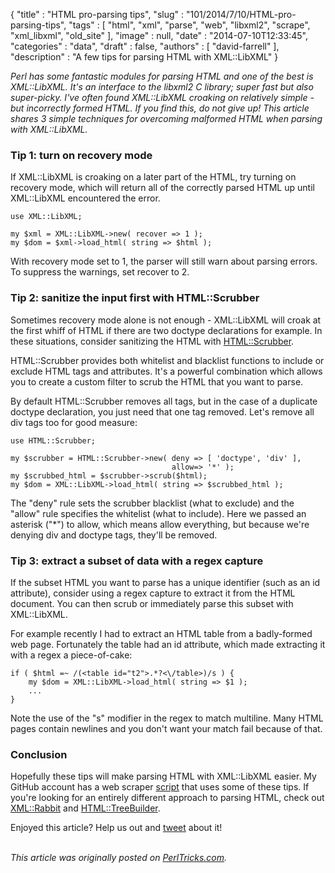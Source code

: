 {
   "title" : "HTML pro-parsing tips",
   "slug" : "101/2014/7/10/HTML-pro-parsing-tips",
   "tags" : [
      "html",
      "xml",
      "parse",
      "web",
      "libxml2",
      "scrape",
      "xml_libxml",
      "old_site"
   ],
   "image" : null,
   "date" : "2014-07-10T12:33:45",
   "categories" : "data",
   "draft" : false,
   "authors" : [
      "david-farrell"
   ],
   "description" : "A few tips for parsing HTML with XML::LibXML"
}


*Perl has some fantastic modules for parsing HTML and one of the best is XML::LibXML. It's an interface to the libxml2 C library; super fast but also super-picky. I've often found XML::LibXML croaking on relatively simple - but incorrectly formed HTML. If you find this, do not give up! This article shares 3 simple techniques for overcoming malformed HTML when parsing with XML::LibXML.*

### Tip 1: turn on recovery mode

If XML::LibXML is croaking on a later part of the HTML, try turning on recovery mode, which will return all of the correctly parsed HTML up until XML::LibXML encountered the error.

``` prettyprint
use XML::LibXML;

my $xml = XML::LibXML->new( recover => 1 );
my $dom = $xml->load_html( string => $html );
```

With recovery mode set to 1, the parser will still warn about parsing errors. To suppress the warnings, set recover to 2.

### Tip 2: sanitize the input first with HTML::Scrubber

Sometimes recovery mode alone is not enough - XML::LibXML will croak at the first whiff of HTML if there are two doctype declarations for example. In these situations, consider sanitizing the HTML with [HTML::Scrubber](https://metacpan.org/pod/HTML::Scrubber).

HTML::Scrubber provides both whitelist and blacklist functions to include or exclude HTML tags and attributes. It's a powerful combination which allows you to create a custom filter to scrub the HTML that you want to parse.

By default HTML::Scrubber removes all tags, but in the case of a duplicate doctype declaration, you just need that one tag removed. Let's remove all div tags too for good measure:

``` prettyprint
use HTML::Scrubber;

my $scrubber = HTML::Scrubber->new( deny => [ 'doctype', 'div' ],
                                    allow=> '*' );
my $scrubbed_html = $scrubber->scrub($html);
my $dom = XML::LibXML->load_html( string => $scrubbed_html );
```

The "deny" rule sets the scrubber blacklist (what to exclude) and the "allow" rule specifies the whitelist (what to include). Here we passed an asterisk ("\*") to allow, which means allow everything, but because we're denying div and doctype tags, they'll be removed.

### Tip 3: extract a subset of data with a regex capture

If the subset HTML you want to parse has a unique identifier (such as an id attribute), consider using a regex capture to extract it from the HTML document. You can then scrub or immediately parse this subset with XML::LibXML.

For example recently I had to extract an HTML table from a badly-formed web page. Fortunately the table had an id attribute, which made extracting it with a regex a piece-of-cake:

``` prettyprint
if ( $html =~ /(<table id="t2">.*?<\/table>)/s ) {
    my $dom = XML::LibXML->load_html( string => $1 );
    ...
}
```

Note the use of the "s" modifier in the regex to match multiline. Many HTML pages contain newlines and you don't want your match fail because of that.

### Conclusion

Hopefully these tips will make parsing HTML with XML::LibXML easier. My GitHub account has a web scraper [script](https://gist.github.com/sillymoose/998b9199007589199dce#file-get_swift_code-pl-L42) that uses some of these tips. If you're looking for an entirely different approach to parsing HTML, check out [XML::Rabbit](https://metacpan.org/pod/XML::Rabbit) and [HTML::TreeBuilder](https://metacpan.org/pod/HTML::TreeBuilder).

Enjoyed this article? Help us out and [tweet](https://twitter.com/intent/tweet?original_referer=http%3A%2F%2Fperltricks.com%2Farticle%2F101%2F2014%2F7%2F10%2FHTML-pro-parsing-tips&text=HTML+pro-parsing+tips&tw_p=tweetbutton&url=http%3A%2F%2Fperltricks.com%2Farticle%2F101%2F2014%2F7%2F10%2FHTML-pro-parsing-tips&via=perltricks) about it!

\
*This article was originally posted on [PerlTricks.com](http://perltricks.com).*
